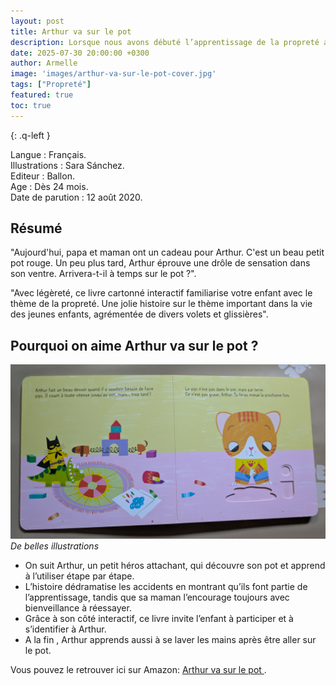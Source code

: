 ```yaml
---
layout: post
title: Arthur va sur le pot 
description: Lorsque nous avons débuté l’apprentissage de la propreté avec notre fils, ce livre nous a permis de lui montrer à quoi sert le pot. Il aborde le sujet avec simplicité et aide à déculpabiliser les petits accidents.
date: 2025-07-30 20:00:00 +0300
author: Armelle
image: 'images/arthur-va-sur-le-pot-cover.jpg'
tags: ["Propreté"]
featured: true
toc: true
---
```


{: .q-left }

Langue : Français.   
Illustrations :  Sara Sánchez.                      
Editeur : Ballon.              
Age : Dès 24 mois.                            
Date de parution : 12 août 2020.         

## Résumé

"Aujourd'hui, papa et maman ont un cadeau pour Arthur. C'est un beau petit pot rouge. Un peu plus tard, Arthur éprouve une drôle de sensation dans son ventre. Arrivera-t-il à temps sur le pot ?".

"Avec légèreté, ce livre cartonné interactif familiarise votre enfant avec le thème de la propreté. Une jolie histoire sur le thème important dans la vie des jeunes enfants, agrémentée de divers volets et glissières".

## Pourquoi on aime Arthur va sur le pot ?

![De belles illustrations](images/arthur-va-sur-le-pot-int.jpg)
*De belles illustrations*
- On suit Arthur, un petit héros attachant, qui découvre son pot et apprend à l’utiliser étape par étape.
- L’histoire dédramatise les accidents en montrant qu’ils font partie de l’apprentissage, tandis que sa maman l’encourage toujours avec bienveillance à réessayer.
- Grâce à son côté interactif, ce livre invite l’enfant à participer et à s’identifier à Arthur.
- A la fin , Arthur apprends aussi à se laver les mains après être aller sur le pot.

Vous pouvez le retrouver ici sur Amazon: [Arthur va sur le pot ](https://amzn.to/45DPwgK).



